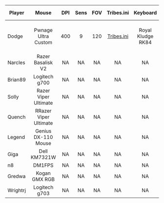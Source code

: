 
| Player                    | Mouse                    | DPI                      | Sens | FOV | Tribes.ini | Keyboard | Headphones | Mousepad | Monitor HZ | Role                  |
| -----------               | :-----------:             | :-----------:         | :-----------:             | :-----------:             | :-----------:             | :-----------:             | :-----------:             | :-----------:             | :-----------:             | :-----------:             |
| Dodge | Pwnage Ultra Custom | 400 | 9 | 120 | [Tribes.ini](https://www.dodgesdomain.com/docs/guide-config#tribesini) | Royal Kludge RK84 | Fostex t60rp | Endgame Gear 900 | 240hz | LD, O, HOF, MD, Flex |
| Narcles | Razer Basalisk V2 | NA | NA | NA | NA | NA | NA | NA | NA | NA |
| Brian89 | Logitech g700 | NA | NA | NA | NA | NA | NA | NA | NA | NA |
| Solly | Razer Viper Ultimate | NA | NA | NA | NA | NA | NA | NA | NA | NA |
| Quench | RRazer Viper Ultimate | NA | NA | NA | NA | NA | NA | NA | NA | NA |
| Legend | Genius DX-110 Mouse | NA | NA | NA | NA | NA | NA | NA | NA | NA |
| Giga | Dell KM7321W | NA | NA | NA | NA | NA | NA | NA | NA | NA |
| n8 | DM1FPS | NA | NA | NA | NA | NA | NA | NA | NA | NA |
| Gredwa | Kogan GMX RGB | NA | NA | NA | NA | NA | NA | NA | NA | NA |
| Wrightrj | Logitech g703 | NA | NA | NA | NA | NA | NA | NA | NA | NA |

